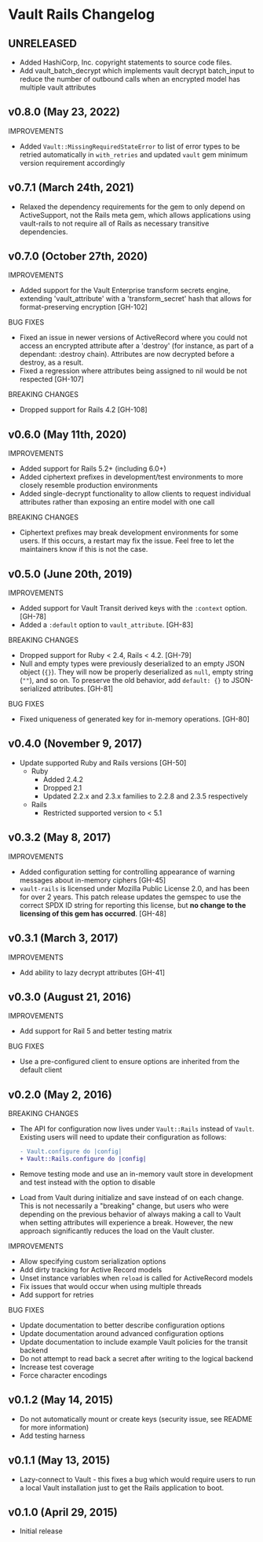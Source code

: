 # Vault Rails Changelog

## UNRELEASED

- Added HashiCorp, Inc. copyright statements to source code files.
- Add vault_batch_decrypt which implements vault decrypt batch_input to reduce the number of
    outbound calls when an encrypted model has multiple vault attributes

## v0.8.0 (May 23, 2022)

IMPROVEMENTS

- Added `Vault::MissingRequiredStateError` to list of error types to be retried automatically in `with_retries` and updated `vault` gem minimum version requirement accordingly

## v0.7.1 (March 24th, 2021)

- Relaxed the dependency requirements for the gem to only depend on ActiveSupport, not the Rails meta gem, which
  allows applications using vault-rails to not require all of Rails as necessary transitive
  dependencies.

## v0.7.0 (October 27th, 2020)

IMPROVEMENTS

- Added support for the Vault Enterprise transform secrets engine, extending 'vault_attribute' with a 'transform_secret'
  hash that allows for format-preserving encryption [GH-102]

BUG FIXES

- Fixed an issue in newer versions of ActiveRecord where you could not access an encrypted attribute after a 'destroy'
  (for instance, as part of a dependant: :destroy chain). Attributes are now decrypted before a destroy, as a result.
- Fixed a regression where attributes being assigned to nil would be not respected [GH-107]

BREAKING CHANGES

- Dropped support for Rails 4.2 [GH-108]

## v0.6.0 (May 11th, 2020)

IMPROVEMENTS

- Added support for Rails 5.2+ (including 6.0+)
- Added ciphertext prefixes in development/test environments to more closely resemble production environments
- Added single-decrypt functionality to allow clients to request individual attributes rather than exposing an entire model with one call

BREAKING CHANGES

- Ciphertext prefixes may break development environments for some users. If this occurs, a restart may fix the issue. Feel free to let the maintainers know if this is not the case.

## v0.5.0 (June 20th, 2019)

IMPROVEMENTS

- Added support for Vault Transit derived keys with the `:context` option. [GH-78]
- Added a `:default` option to `vault_attribute`. [GH-83]

BREAKING CHANGES

- Dropped support for Ruby < 2.4, Rails < 4.2. [GH-79]
- Null and empty types were previously deserialized to an empty JSON object (`{}`). They will now be properly deserialized as `null`, empty string (`""`), and so on. To preserve the old behavior, add `default: {}` to JSON-serialized attributes. [GH-81]

BUG FIXES

- Fixed uniqueness of generated key for in-memory operations. [GH-80]

## v0.4.0 (November 9, 2017)

- Update supported Ruby and Rails versions [GH-50]
  - Ruby
    - Added 2.4.2
    - Dropped 2.1
    - Updated 2.2.x and 2.3.x families to 2.2.8 and 2.3.5 respectively
  - Rails
    - Restricted supported version to < 5.1

## v0.3.2 (May 8, 2017)

IMPROVEMENTS

- Added configuration setting for controlling appearance of warning messages about in-memory ciphers [GH-45]
- `vault-rails` is licensed under Mozilla Public License 2.0, and has been for over 2 years. This patch release updates the gemspec to use the correct SPDX ID string for reporting this license, but **no change to the licensing of this gem has occurred**. [GH-48]

## v0.3.1 (March 3, 2017)

IMPROVEMENTS

- Add ability to lazy decrypt attributes [GH-41]

## v0.3.0 (August 21, 2016)

IMPROVEMENTS

- Add support for Rail 5 and better testing matrix

BUG FIXES

- Use a pre-configured client to ensure options are inherited from the
  default client

## v0.2.0 (May 2, 2016)

BREAKING CHANGES
- The API for configuration now lives under `Vault::Rails` instead of `Vault`.
  Existing users will need to update their configuration as follows:

  ```diff
  - Vault.configure do |config|
  + Vault::Rails.configure do |config|
  ```
- Remove testing mode and use an in-memory vault store in development and test
  instead with the option to disable
- Load from Vault during initialize and save instead of on each change. This is
  not necessarily a "breaking" change, but users who were depending on the
  previous behavior of always making a call to Vault when setting attributes
  will experience a break. However, the new approach significantly reduces the
  load on the Vault cluster.

IMPROVEMENTS

- Allow specifying custom serialization options
- Add dirty tracking for Active Record models
- Unset instance variables when `reload` is called for ActiveRecord models
- Fix issues that would occur when using multiple threads
- Add support for retries

BUG FIXES

- Update documentation to better describe configuration options
- Update documentation around advanced configuration options
- Update documentation to include example Vault policies for the transit backend
- Do not attempt to read back a secret after writing to the logical backend
- Increase test coverage
- Force character encodings

## v0.1.2 (May 14, 2015)

- Do not automatically mount or create keys (security issue, see README for
  more information)
- Add testing harness

## v0.1.1 (May 13, 2015)

- Lazy-connect to Vault - this fixes a bug which would require users to run a
  local Vault installation just to get the Rails application to boot.

## v0.1.0 (April 29, 2015)

- Initial release
